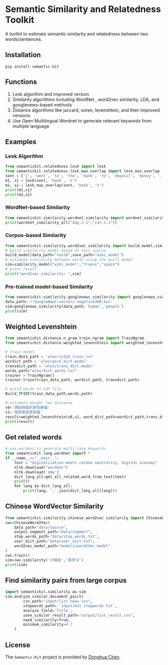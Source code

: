# Semantic Similarity and Relatedness Toolkit

A toolkit to estimate semantic similarity and relatedness between two words/sentences. 

## Installation
```pip
pip install semantic-kit
```

## Functions
1. Lesk algorithm and improved version
2. Similarity algorithms including WordNet , word2vec similarity, LDA, and googlenews-based methods
3. Distance algorithms like jaccard, soren, levenshtein, and their improved versions
4. Use Open Multilingual Wordnet to generate relevant keywords from multiple language

## Examples
### Lesk Algorithm
```python
from semantickit.relatedness.lesk import lesk
from semantickit.relatedness.lesk_max_overlap import lesk_max_overlap
sent = ['I', 'went', 'to', 'the', 'bank', 'to', 'deposit', 'money', '.']
m1, s1 = lesk(sent, 'bank', 'n')
m2, s2 = lesk_max_overlap(sent, 'bank', 'n')
print(m1,s1)
print(m2,s2)
```
### WordNet-based Similarity
```python
from semantickit.similarity.wordnet_similarity import wordnet_similarity_all
print(wordnet_similarity_all("dog.n.1","cat.n.1"))
```

### Corpus-based Similarity
```python
from semantickit.similarity.word2vec_similarity import build_model,similarity_model
# build similarity model based on text source
build_model(data_path="text8",save_path="wiki_model")
# estimate similarity between words using the built model
sim=similarity_model("wiki_model","france","spain")
# print result
print("word2vec similarity: ",sim)
```

### Pre-trained model-based Similarity
```python
from semantickit.similarity.googlenews_similarity import googlenews_similarity
data_path= r'GoogleNews-vectors-negative300.bin'
sim=googlenews_similarity(data_path,'human','people')
print(sim)
```

## Weighted Levenshtein
```python
from semantickit.distance.n_gram.train_ngram import TrainNgram
from semantickit.distance.weighted_levenshtein import weighted_levenshtein,Build_TFIDF

# train model
train_data_path = 'wlev/icd10_train.txt'
wordict_path = 'wlev/word_dict.model'
transdict_path = 'wlev/trans_dict.model'
words_path="wlev/dict_words.txt"
trainer = TrainNgram()
trainer.train(train_data_path, wordict_path, transdict_path)

# build words tf-idf file
Build_TFIDF(train_data_path,words_path)

# estimate weight lev distance
s0='颈结缔组织良性肿瘤'
s1='耳软骨良性肿瘤'
result=weighted_levenshtein(s0,s1, word_dict_path=wordict_path,trans_dict_path=transdict_path,data_path=train_data_path,words_path=words_path)
print(result)
```

## Get related words 
```python
# use wordnet to generate multi-lang keywords
from semantickit.lang.wordnet import *
if __name__=="__main__":
    text = "digitalization meets carbon neutrality, digital economy"
    nltk.download("wordnet")
    nltk.download('omw')
    dict_lang_all=get_all_related_word_from_text(text)
    print()
    for lang in dict_lang_all:
        print(lang, ','.join(dict_lang_all[lang]))
```

## Chinese WordVector Similarity
```python
from semantickit.similarity.chinese_word2vec_similarity import ChineseWord2Vec
cwv=ChineseWord2Vec(
    data_path="data/source",
    output_segment_path="data/segment",
    stop_words_path="data/stop_words.txt",
    user_dict_path="data/user_dict.txt",
    word2vec_model_path="models/word2Vec.model"
)
cwv.train()
sim=cwv.similarity('沙瑞金','易学习')
print(sim)
```

## Find similarity pairs from large corpus
```python
import semantickit.similarity as sim
sim.analyze_similar_document_pairs(
        csv_path="input/list_news.csv", 
        stopwords_path= 'input/hit_stopwords.txt', 
        analyze_field='Title', 
        save_similar_result_path="output/list_result.csv", 
        need_similarity=True, 
        minimum_similarity=0.7 
    )
```

## License
The `Semantic-Kit` project is provided by [Donghua Chen](https://github.com/dhchenx). 


